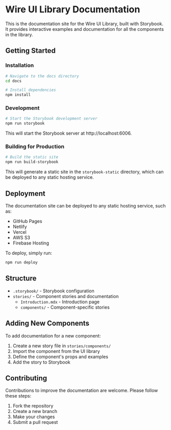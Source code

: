 # Wire UI Library Documentation

This is the documentation site for the Wire UI Library, built with Storybook. It provides interactive examples and documentation for all the components in the library.

## Getting Started

### Installation

```bash
# Navigate to the docs directory
cd docs

# Install dependencies
npm install
```

### Development

```bash
# Start the Storybook development server
npm run storybook
```

This will start the Storybook server at http://localhost:6006.

### Building for Production

```bash
# Build the static site
npm run build-storybook
```

This will generate a static site in the `storybook-static` directory, which can be deployed to any static hosting service.

## Deployment

The documentation site can be deployed to any static hosting service, such as:

- GitHub Pages
- Netlify
- Vercel
- AWS S3
- Firebase Hosting

To deploy, simply run:

```bash
npm run deploy
```

## Structure

- `.storybook/` - Storybook configuration
- `stories/` - Component stories and documentation
  - `Introduction.mdx` - Introduction page
  - `components/` - Component-specific stories

## Adding New Components

To add documentation for a new component:

1. Create a new story file in `stories/components/`
2. Import the component from the UI library
3. Define the component's props and examples
4. Add the story to Storybook

## Contributing

Contributions to improve the documentation are welcome. Please follow these steps:

1. Fork the repository
2. Create a new branch
3. Make your changes
4. Submit a pull request
